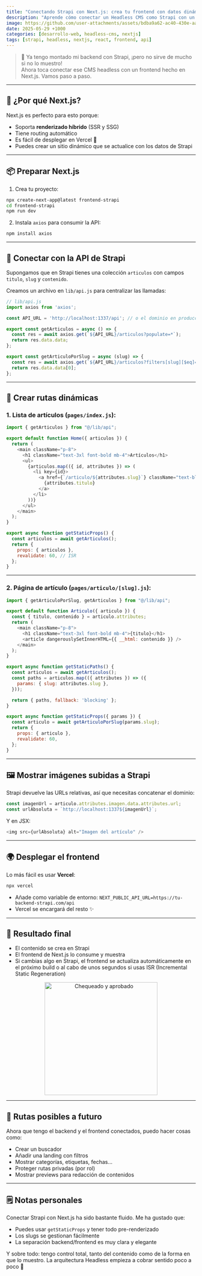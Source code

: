```yaml
---
title: "Conectando Strapi con Next.js: crea tu frontend con datos dinámicos"
description: "Aprende cómo conectar un Headless CMS como Strapi con un frontend hecho en Next.js. Desde las peticiones a la API hasta el renderizado dinámico de contenidos, paso a paso y con ejemplos claros."
image: https://github.com/user-attachments/assets/bdba9a62-ac40-430e-aa6a-7075d5c8e952
date: 2025-05-29 +1000
categories: [desarrollo-web, headless-cms, nextjs]
tags: [strapi, headless, nextjs, react, frontend, api]
---
```


> 🧱 Ya tengo montado mi backend con Strapi, ¡pero no sirve de mucho si no lo muestro!  
> Ahora toca conectar ese CMS headless con un frontend hecho en Next.js. Vamos paso a paso.

---

## 🧠 ¿Por qué Next.js?

Next.js es perfecto para esto porque:

- Soporta **renderizado híbrido** (SSR y SSG)
- Tiene routing automático
- Es fácil de desplegar en Vercel 🚀
- Puedes crear un sitio dinámico que se actualice con los datos de Strapi

---

## 📦 Preparar Next.js

1. Crea tu proyecto:

```bash
npx create-next-app@latest frontend-strapi
cd frontend-strapi
npm run dev
````

2. Instala `axios` para consumir la API:

```bash
npm install axios
```

---

## 🔗 Conectar con la API de Strapi

Supongamos que en Strapi tienes una colección `articulos` con campos `titulo`, `slug` y `contenido`.

Creamos un archivo en `lib/api.js` para centralizar las llamadas:

```js
// lib/api.js
import axios from 'axios';

const API_URL = 'http://localhost:1337/api'; // o el dominio en producción

export const getArticulos = async () => {
  const res = await axios.get(`${API_URL}/articulos?populate=*`);
  return res.data.data;
};

export const getArticuloPorSlug = async (slug) => {
  const res = await axios.get(`${API_URL}/articulos?filters[slug][$eq]=${slug}&populate=*`);
  return res.data.data[0];
};
```

---

## 🧭 Crear rutas dinámicas

### 1. Lista de artículos (`pages/index.js`):

```js
import { getArticulos } from "@/lib/api";

export default function Home({ articulos }) {
  return (
    <main className="p-8">
      <h1 className="text-3xl font-bold mb-4">Artículos</h1>
      <ul>
        {articulos.map(({ id, attributes }) => (
          <li key={id}>
            <a href={`/articulo/${attributes.slug}`} className="text-blue-600 underline">
              {attributes.titulo}
            </a>
          </li>
        ))}
      </ul>
    </main>
  );
}

export async function getStaticProps() {
  const articulos = await getArticulos();
  return {
    props: { articulos },
    revalidate: 60, // ISR
  };
}
```

---

### 2. Página de artículo (`pages/articulo/[slug].js`):

```js
import { getArticuloPorSlug, getArticulos } from "@/lib/api";

export default function Articulo({ articulo }) {
  const { titulo, contenido } = articulo.attributes;
  return (
    <main className="p-8">
      <h1 className="text-3xl font-bold mb-4">{titulo}</h1>
      <article dangerouslySetInnerHTML={{ __html: contenido }} />
    </main>
  );
}

export async function getStaticPaths() {
  const articulos = await getArticulos();
  const paths = articulos.map(({ attributes }) => ({
    params: { slug: attributes.slug },
  }));

  return { paths, fallback: 'blocking' };
}

export async function getStaticProps({ params }) {
  const articulo = await getArticuloPorSlug(params.slug);
  return {
    props: { articulo },
    revalidate: 60,
  };
}
```

---

## 🖼️ Mostrar imágenes subidas a Strapi

Strapi devuelve las URLs relativas, así que necesitas concatenar el dominio:

```js
const imagenUrl = articulo.attributes.imagen.data.attributes.url;
const urlAbsoluta = `http://localhost:1337${imagenUrl}`;
```

Y en JSX:

```js
<img src={urlAbsoluta} alt="Imagen del artículo" />
```

---

## 🌍 Desplegar el frontend

Lo más fácil es usar **Vercel**:

```bash
npx vercel
```

* Añade como variable de entorno: `NEXT_PUBLIC_API_URL=https://tu-backend-strapi.com/api`
* Vercel se encargará del resto ✨

---

## 🧪 Resultado final

* El contenido se crea en Strapi
* El frontend de Next.js lo consume y muestra
* Si cambias algo en Strapi, el frontend se actualiza automáticamente en el próximo build o al cabo de unos segundos si usas ISR (Incremental Static Regeneration)

<div style="text-align: center;">
  <img src="https://media.giphy.com/media/YQitE4YNQNahy/giphy.gif" alt="Chequeado y aprobado" width="300" />
</div>

---

## 🧭 Rutas posibles a futuro

Ahora que tengo el backend y el frontend conectados, puedo hacer cosas como:

* Crear un buscador
* Añadir una landing con filtros
* Mostrar categorías, etiquetas, fechas…
* Proteger rutas privadas (por rol)
* Mostrar previews para redacción de contenidos

---

## 🗒️ Notas personales

Conectar Strapi con Next.js ha sido bastante fluido. Me ha gustado que:

* Puedes usar `getStaticProps` y tener todo pre-renderizado
* Los slugs se gestionan fácilmente
* La separación backend/frontend es muy clara y elegante

Y sobre todo: tengo control total, tanto del contenido como de la forma en que lo muestro.
La arquitectura Headless empieza a cobrar sentido poco a poco 🧩


